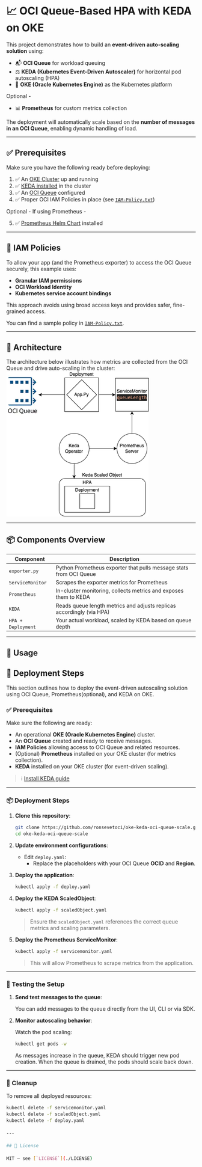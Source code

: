 # 📈 OCI Queue-Based HPA with KEDA on OKE

This project demonstrates how to build an **event-driven auto-scaling solution** using:

- 📬 **OCI Queue** for workload queuing  
- ⚖️ **KEDA (Kubernetes Event-Driven Autoscaler)** for horizontal pod autoscaling (HPA)  
- 🚀 **OKE (Oracle Kubernetes Engine)** as the Kubernetes platform

Optional - 
- 📊 **Prometheus** for custom metrics collection

The deployment will automatically scale based on the **number of messages in an OCI Queue**, enabling dynamic handling of load.

---

## ✅ Prerequisites

Make sure you have the following ready before deploying:

1. ✅ An [OKE Cluster](https://docs.oracle.com/en-us/iaas/Content/ContEng/Concepts/contengoverview.htm) up and running  
2. ✅ [KEDA installed](https://keda.sh/docs/2.9/deploy/#install) in the cluster  
3. ✅ An [OCI Queue](https://docs.oracle.com/en-us/iaas/Content/queue/queue-create.htm) configured  
4. ✅ Proper OCI IAM Policies in place (see [`IAM-Policy.txt`](./IAM-Policy.txt))

Optional - If using Prometheus - 

5. ✅ [Prometheus Helm Chart](https://github.com/prometheus-community/helm-charts/tree/main/charts/prometheus) installed  

---

## 🔐 IAM Policies

To allow your app (and the Prometheus exporter) to access the OCI Queue securely, this example uses:

- **Granular IAM permissions**
- **OCI Workload Identity**  
- **Kubernetes service account bindings**  

This approach avoids using broad access keys and provides safer, fine-grained access.

You can find a sample policy in [`IAM-Policy.txt`](./IAM-Policy.txt).

---

## 🧭 Architecture

The architecture below illustrates how metrics are collected from the OCI Queue and drive auto-scaling in the cluster:
![Architecture Diagram](./images/oke-oci-queue-keda.drawio.png)

---

## 📦 Components Overview

| Component            | Description                                                                 |
|----------------------|-----------------------------------------------------------------------------|
| `exporter.py`        | Python Prometheus exporter that pulls message stats from OCI Queue          |
| `ServiceMonitor`     | Scrapes the exporter metrics for Prometheus                                 |
| `Prometheus`         | In-cluster monitoring, collects metrics and exposes them to KEDA            |
| `KEDA`               | Reads queue length metrics and adjusts replicas accordingly (via HPA)       |
| `HPA + Deployment`   | Your actual workload, scaled by KEDA based on queue depth                   |

---

## 🚀 Usage

## 🚀 Deployment Steps

This section outlines how to deploy the event-driven autoscaling solution using OCI Queue, Prometheus(optional), and KEDA on OKE.

### ✅ Prerequisites

Make sure the following are ready:

- An operational **OKE (Oracle Kubernetes Engine)** cluster.
- An **OCI Queue** created and ready to receive messages.
- **IAM Policies** allowing access to OCI Queue and related resources.
- (Optional) **Prometheus** installed on your OKE cluster (for metrics collection).
- **KEDA** installed on your OKE cluster (for event-driven scaling).

> ℹ️ [Install KEDA guide](https://keda.sh/docs/2.14/concepts/scaling-deployments/)

---

### 📦 Deployment Steps

1. **Clone this repository**:

    ```bash
    git clone https://github.com/ronsevetoci/oke-keda-oci-queue-scale.git
    cd oke-keda-oci-queue-scale
    ```

2. **Update environment configurations**:

    - Edit `deploy.yaml`:
      - Replace the placeholders with your OCI Queue **OCID** and **Region**.
      
3. **Deploy the application**:

    ```bash
    kubectl apply -f deploy.yaml
    ```

4. **Deploy the KEDA ScaledObject**:

    ```bash
    kubectl apply -f scaledObject.yaml
    ```

    > Ensure the `scaledObject.yaml` references the correct queue metrics and scaling parameters.

5. **Deploy the Prometheus ServiceMonitor**:

    ```bash
    kubectl apply -f servicemonitor.yaml
    ```

    > This will allow Prometheus to scrape metrics from the application.

---

### 🧪 Testing the Setup

1. **Send test messages to the queue**:

    You can add messages to the queue directly from the UI, CLI or via SDK.
   
3. **Monitor autoscaling behavior**:

    Watch the pod scaling:

    ```bash
    kubectl get pods -w
    ```

    As messages increase in the queue, KEDA should trigger new pod creation. When the queue is drained, the pods should scale back down.

---

### 🧹 Cleanup

To remove all deployed resources:

```bash
kubectl delete -f servicemonitor.yaml
kubectl delete -f scaledObject.yaml
kubectl delete -f deploy.yaml

---

## 📜 License

MIT — see [`LICENSE`](./LICENSE)
